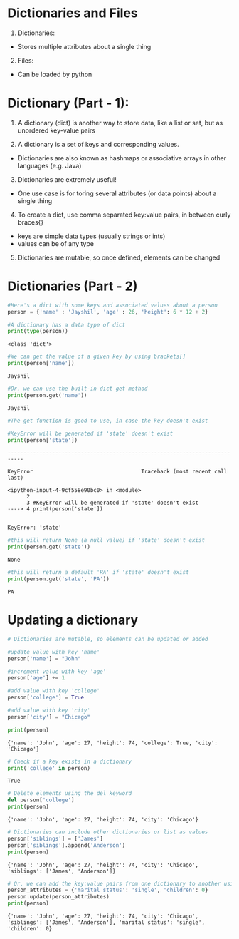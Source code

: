# Dictionaries and Files

1) Dictionaries:
- Stores multiple attributes about a single thing

2) Files:
- Can be loaded by python

# Dictionary (Part - 1):

1) A dictionary (dict) is another way to store data, like a list or set, but as unordered key-value pairs

2) A dictionary is a set of keys and corresponding values.
- Dictionaries are also known as hashmaps or associative arrays in other languages (e.g. Java)

3) Dictionaries are extremely useful!
- One use case is for toring several attributes (or data points) about a single thing

4) To create a dict, use comma separated key:value pairs, in between curly braces{}
- keys are simple data types (usually strings or ints)
- values can be of any type

5) Dictionaries are mutable, so once defined, elements can be changed

# Dictionaries (Part - 2)


```python
#Here's a dict with some keys and associated values about a person
person = {'name' : 'Jayshil', 'age' : 26, 'height': 6 * 12 + 2}

#A dictionary has a data type of dict
print(type(person))
```

    <class 'dict'>
    


```python
#We can get the value of a given key by using brackets[]
print(person['name'])
```

    Jayshil
    


```python
#Or, we can use the built-in dict get method
print(person.get('name'))
```

    Jayshil
    


```python
#The get function is good to use, in case the key doesn't exist

#KeyError will be generated if 'state' doesn't exist
print(person['state'])
```


    ---------------------------------------------------------------------------

    KeyError                                  Traceback (most recent call last)

    <ipython-input-4-9cf558e90bc0> in <module>
          2 
          3 #KeyError will be generated if 'state' doesn't exist
    ----> 4 print(person['state'])
    

    KeyError: 'state'



```python
#this will return None (a null value) if 'state' doesn't exist
print(person.get('state'))
```

    None
    


```python
#this will return a default 'PA' if 'state' doesn't exist
print(person.get('state', 'PA'))
```

    PA
    

# Updating a dictionary


```python
# Dictionaries are mutable, so elements can be updated or added

#update value with key 'name'
person['name'] = "John"

#increment value with key 'age'
person['age'] += 1

#add value with key 'college'
person['college'] = True

#add value with key 'city'
person['city'] = "Chicago"

print(person)
```

    {'name': 'John', 'age': 27, 'height': 74, 'college': True, 'city': 'Chicago'}
    


```python
# Check if a key exists in a dictionary
print('college' in person) 
```

    True
    


```python
# Delete elements using the del keyword
del person['college']
print(person)
```

    {'name': 'John', 'age': 27, 'height': 74, 'city': 'Chicago'}
    


```python
# Dictionaries can include other dictionaries or list as values
person['siblings'] = ['James']
person['siblings'].append('Anderson')
print(person)
```

    {'name': 'John', 'age': 27, 'height': 74, 'city': 'Chicago', 'siblings': ['James', 'Anderson']}
    


```python
# Or, we can add the key:value pairs from one dictionary to another using the built-in dictionary update method
person_attributes = {'marital status': 'single', 'children': 0}
person.update(person_attributes)
print(person)
```

    {'name': 'John', 'age': 27, 'height': 74, 'city': 'Chicago', 'siblings': ['James', 'Anderson'], 'marital status': 'single', 'children': 0}
    
